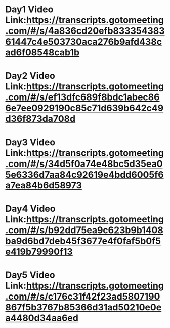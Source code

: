 # Day1 Video Link:https://transcripts.gotomeeting.com/#/s/4a836cd20efb83335438361447c4e503730aca276b9afd438cad6f08548cab1b

# Day2 Video Link:https://transcripts.gotomeeting.com/#/s/ef13dfc689f8bdc1abec866e7ee0929190c85c71d639b642c49d36f873da708d

# Day3 Video Link:https://transcripts.gotomeeting.com/#/s/34d5f0a74e48bc5d35ea05e6336d7aa84c92619e4bdd6005f6a7ea84b6d58973

# Day4 Video Link:https://transcripts.gotomeeting.com/#/s/b92dd75ea9c623b9b1408ba9d6bd7deb45f3677e4f0faf5b0f5e419b79990f13

# Day5 Video Link:https://transcripts.gotomeeting.com/#/s/c176c31f42f23ad5807190867f5b3767b85366d31ad50210e0ea4480d34aa6ed
